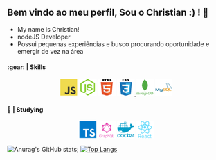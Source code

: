 ## Bem vindo ao meu perfil, Sou o Christian :) ! 👋

<ul>
    <li>My name is Christian!</li>
    <li>nodeJS Developer </li>
    <li>Possui pequenas experiências e busco procurando oportunidade e emergir de vez na área</li>
</ul>

<p align="center"> 
    <h4 align="left">:gear: <b>|</b> Skills </h4> 
</p>

<p align="center">
<img src="https://raw.githubusercontent.com/devicons/devicon/master/icons/javascript/javascript-original.svg" alt="javascript" width="40" height="40"/> </a> 
<img src="https://github.com/devicons/devicon/blob/master/icons/nodejs/nodejs-original.svg" alt="nodejs" width="40" height="40"/> </a>
<img src="https://raw.githubusercontent.com/devicons/devicon/master/icons/html5/html5-original-wordmark.svg" alt="html5" width="40" height="40"/>  </a><a href="https://www.w3schools.com/css/" target="_blank">
<img src="https://raw.githubusercontent.com/devicons/devicon/master/icons/css3/css3-original-wordmark.svg" alt="css3" width="40" height="40"/> </a>
<img src="https://github.com/devicons/devicon/blob/master/icons/mongodb/mongodb-plain-wordmark.svg" alt="mongodb" width="40" height="40"/> </a>
<img src="https://github.com/devicons/devicon/blob/master/icons/mysql/mysql-original-wordmark.svg" alt="mysql" width="40" height="40"/> </a>
</p>

<p align="center"> 
    <h4 align="left">📖  <b>|</b>  Studying </h4> 
</p>
<p align="center">
 <img src="https://github.com/devicons/devicon/blob/master/icons/typescript/typescript-plain.svg" alt="npm" width="40" height="40"/> </a>  
 <img src="https://github.com/devicons/devicon/blob/master/icons/graphql/graphql-plain-wordmark.svg" alt="graphql" width="40" height="40"/> </a> 
 <img src="https://github.com/devicons/devicon/blob/master/icons/docker/docker-plain-wordmark.svg" width="40" height="40"/> </a>
 <img src="https://github.com/devicons/devicon/blob/master/icons/react/react-original-wordmark.svg" width="40" height="40"/> </a>
</p>


![Anurag's GitHub stats](https://github-readme-stats.vercel.app/api?username=Christiangsn&theme=radical&show_icons=true);
[![Top Langs](https://github-readme-stats.vercel.app/api/top-langs/?username=Christiangsn&layout=compact)](https://github.com/anuraghazra/github-readme-stats)



